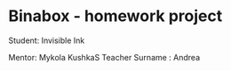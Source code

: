 # Binabox - homework project

Student: Invisible Ink

Mentor: Mykola KushkaS
Teacher Surname : Andrea
